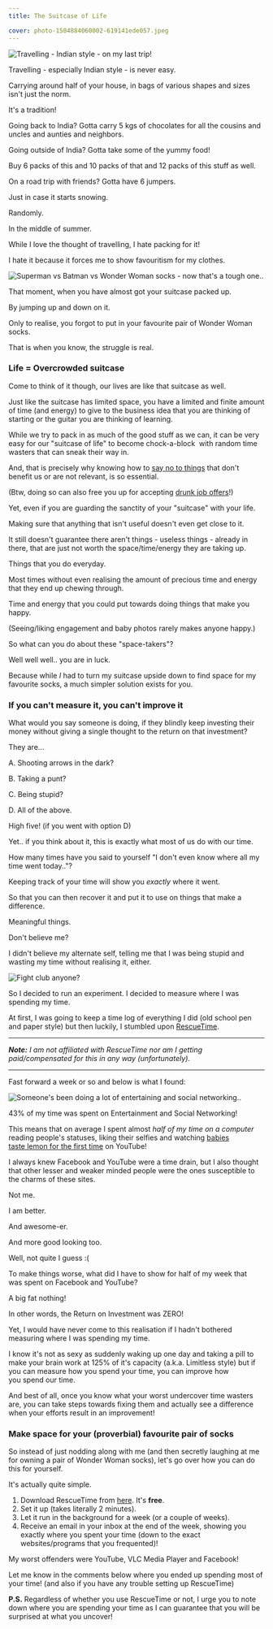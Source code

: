 ```yaml
---
title: The Suitcase of Life

cover: photo-1504884060002-619141ede057.jpeg
---
```


<img src="india-luggage.jpg" title="Travelling - Indian style - on my last trip!"></img>

Travelling - especially Indian style - is never easy.

Carrying around half of your house, in bags of various shapes and sizes isn't just the norm.

It's a tradition!

Going back to India? Gotta carry 5 kgs of chocolates for all the cousins and uncles and aunties and neighbors.

Going outside of India? Gotta take some of the yummy food!

Buy 6 packs of this and 10 packs of that and 12 packs of this stuff as well.

On a road trip with friends? Gotta have 6 jumpers.

Just in case it starts snowing.

Randomly.

In the middle of summer.

While I love the thought of travelling, I hate packing for it!

I hate it because it forces me to show favouritism for my clothes.

<img src="socks.jpg" title="Superman vs Batman vs Wonder Woman socks - now that's a tough one.."></img>

That moment, when you have almost got your suitcase packed up.

By jumping up and down on it.

Only to realise, you forgot to put in your favourite pair of Wonder Woman socks.

That is when you know, the struggle is real.

<h3 id="over-suitcase">Life = Overcrowded suitcase</h3>

Come to think of it though, our lives are like that suitcase as well.

Just like the suitcase has limited space, you have a limited and finite amount of time (and energy) to give to the business idea that you are thinking of starting or the guitar you are thinking of learning.

While we try to pack in as much of the good stuff as we can, it can be very easy for our "suitcase of life" to become chock-a-block  with random time wasters that can sneak their way in.

And, that is precisely why knowing how to <a href="http://www.thecodetoawesome.com/how-to-make-the-most-of-every-second-you-got/" target="_blank" rel="noopener">say no to things</a> that don't benefit us or are not relevant, is so essential.

(Btw, doing so can also free you up for accepting <a href="http://www.thecodetoawesome.com/how-to-make-the-most-of-every-second-you-got/#job-offer" target="_blank" rel="noopener">drunk job offers</a>!)

Yet, even if you are guarding the sanctity of your "suitcase" with your life.

Making sure that anything that isn't useful doesn't even get close to it.

It still doesn't guarantee there aren't things - useless things - already in there, that are just not worth the space/time/energy they are taking up.

Things that you do everyday.

Most times without even realising the amount of precious time and energy that they end up chewing through.

Time and energy that you could put towards doing things that make you happy.

(Seeing/liking engagement and baby photos rarely makes anyone happy.)

So what can you do about these "space-takers"?

Well well well.. you are in luck.

Because while <em>I</em> had to turn my suitcase upside down to find space for my favourite socks, a much simpler solution exists for you.

<h3 id="cant-measure">If you can't measure it, you can't improve it</h3>

What would you say someone is doing, if they blindly keep investing their money without giving a single thought to the return on that investment?

They are...

A. Shooting arrows in the dark?

B. Taking a punt?

C. Being stupid?

D. All of the above.

High five! (if you went with option D)

Yet.. if you think about it, this is exactly what most of us do with our time.

How many times have you said to yourself "I don't even know where all my time went today.."?

Keeping track of your time will show you <em>exactly</em> where it went.

So that you can then recover it and put it to use on things that make a difference.

Meaningful things.

Don't believe me?

I didn't believe my alternate self, telling me that I was being stupid and wasting my time without realising it, either.

<img src="fight-club-mirror.jpg" title="Fight club anyone?"></img>

So I decided to run an experiment. I decided to measure where I was spending my time.

At first, I was going to keep a time log of everything I did (old school pen and paper style) but then luckily, I stumbled upon <a href="https://www.rescuetime.com/" target="_blank" rel="noopener">RescueTime</a>.

<hr />

<em><strong>Note:</strong> I am not affiliated with RescueTime nor am I getting paid/compensated for this in any way (unfortunately).</em>

<hr />

Fast forward a week or so and below is what I found:

<img src="rescue-time.jpg" title="Someone's been doing a lot of entertaining and social networking.." />

43% of my time was spent on Entertainment and Social Networking!

This means that on average I spent almost <em>half of my time on a computer</em> reading people's statuses, liking their selfies and watching <a href="https://www.youtube.com/watch?v=9h5mwoTwDBk" target="_blank" rel="noopener">babies taste lemon for the first time</a> on YouTube!

I always knew Facebook and YouTube were a time drain, but I also thought that other lesser and weaker minded people were the ones susceptible to the charms of these sites.

Not me.

I am better.

And awesome-er.

And more good looking too.

Well, not quite I guess :(

To make things worse, what did I have to show for half of my week that was spent on Facebook and YouTube?

A big fat nothing!

In other words, the Return on Investment was ZERO!

Yet, I would have never come to this realisation if I hadn't bothered measuring where I was spending my time.

I know it's not as sexy as suddenly waking up one day and taking a pill to make your brain work at 125% of it's capacity (a.k.a. Limitless style) but if you can measure how you spend your time, you can improve how you spend our time.

And best of all, once you know what your worst undercover time wasters are, you can take steps towards fixing them and actually see a difference when your efforts result in an improvement!

<h3 id="space-for-socks">Make space for your (proverbial) favourite pair of socks</h3>
So instead of just nodding along with me (and then secretly laughing at me for owning a pair of Wonder Woman socks), let's go over how you can do this for yourself.

It's actually quite simple.

<ol>
 	<li>Download RescueTime from <a href="https://www.rescuetime.com/download" target="_blank" rel="noopener">here</a>. It's <strong>free</strong>.</li>
 	<li>Set it up (takes literally 2 minutes).</li>
 	<li>Let it run in the background for a week (or a couple of weeks).</li>
 	<li>Receive an email in your inbox at the end of the week, showing you exactly where you spent your time (down to the exact websites/programs that you frequented)!</li>
</ol>
My worst offenders were YouTube, VLC Media Player and Facebook!

Let me know in the comments below where you ended up spending most of your time! (and also if you have any trouble setting up RescueTime)

<strong>P.S.</strong> Regardless of whether you use RescueTime or not, I urge you to note down where you are spending your time as I can guarantee that you will be surprised at what you uncover!
